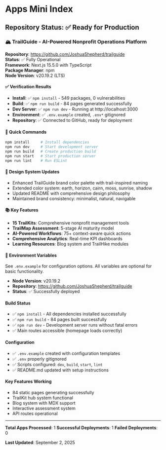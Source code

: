 # Apps Mini Index

## Repository Status: ✅ Ready for Production

### 🏔️ TrailGuide - AI-Powered Nonprofit Operations Platform

**Repository**: https://github.com/JoshuaShepherd/trailguide  
**Status**: ✅ Fully Operational  
**Framework**: Next.js 15.5.0 with TypeScript  
**Package Manager**: npm  
**Node Version**: v20.19.2 (LTS)  

#### ✅ Verification Results
- **Install**: ✅ `npm install` - 549 packages, 0 vulnerabilities
- **Build**: ✅ `npm run build` - 84 pages generated successfully
- **Dev Server**: ✅ `npm run dev` - Running at http://localhost:3000
- **Environment**: ✅ `.env.example` created, `.env*` gitignored
- **Repository**: ✅ Connected to GitHub, ready for deployment

#### 🚀 Quick Commands
```bash
npm install     # Install dependencies
npm run dev     # Start development server
npm run build   # Create production build
npm run start   # Start production server
npm run lint    # Run ESLint
```

#### 🎨 Design System Updates
- Enhanced TrailGuide brand color palette with trail-inspired naming
- Extended color system: earth, horizon, cairn, moss, sunrise, shadow
- Updated README with comprehensive design philosophy
- Maintained brand consistency: minimalist, natural, navigable

#### 📚 Key Features
- **15 TrailKits**: Comprehensive nonprofit management tools
- **TrailMap Assessment**: 5-stage AI maturity model
- **AI-Powered Workflows**: 75+ context-aware quick actions
- **Comprehensive Analytics**: Real-time KPI dashboards
- **Learning Resources**: Blog system and TrailHike modules

#### 🔧 Environment Variables
See `.env.example` for configuration options. All variables are optional for basic functionality.
- **Node Version**: v20.19.2
- **Repository**: https://github.com/JoshuaShepherd/trailguide
- **Status**: ✅ Successfully deployed

#### Build Status
- ✅ `npm install` - All dependencies installed successfully
- ✅ `npm run build` - 84 pages built successfully 
- ✅ `npm run dev` - Development server runs without fatal errors
- ✅ Main routes accessible (homepage loads correctly)

#### Configuration
- ✅ `.env.example` created with configuration templates
- ✅ `.env` properly gitignored 
- ✅ Scripts configured: `dev`, `build`, `start`, `lint`
- ✅ README.md updated with setup instructions

#### Key Features Working
- 84 static pages generating successfully
- TrailKit hub system functional
- Blog system with MDX support
- Interactive assessment system
- API routes operational

---

**Total Apps Processed**: 1
**Successful Deployments**: 1
**Failed Deployments**: 0

**Last Updated**: September 2, 2025